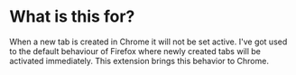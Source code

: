 # What is this for?
When a new tab is created in Chrome it will not be set active. I've got used to the default behaviour of Firefox where newly created tabs will be activated immediately. This extension brings this behavior to Chrome.